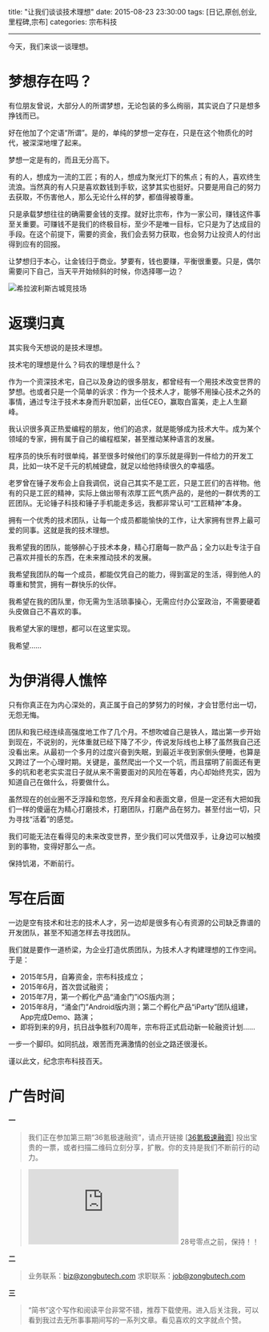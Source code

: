 title: "让我们谈谈技术理想"
date: 2015-08-23 23:30:00
tags: [日记,原创,创业,里程碑,宗布]
categories: 宗布科技

---

今天，我们来谈一谈理想。

# 梦想存在吗？

有位朋友曾说，大部分人的所谓梦想，无论包装的多么绚丽，其实说白了只是想多挣钱而已。

好在他加了个定语“所谓”。是的，单纯的梦想一定存在，只是在这个物质化的时代，被深深地埋了起来。

梦想一定是有的，而且无分高下。

有的人，想成为一流的工匠；有的人，想成为聚光灯下的焦点；有的人，喜欢终生流浪。当然真的有人只是喜欢数钱到手软，这梦其实也挺好。只要是用自己的努力去获取，不伤害他人，那么无论什么样的梦，都值得被尊重。

只是承载梦想往往的确需要金钱的支撑。就好比宗布，作为一家公司，赚钱这件事至关重要。可赚钱不是我们的终极目标，至少不是唯一目标，它只是为了达成目的手段。在这个前提下，需要的资金，我们会去努力获取，也会努力让投资人的付出得到应有的回报。

让梦想归于本心，让金钱归于商业。梦要有，钱也要赚，平衡很重要。只是，偶尔需要问下自己，当天平开始倾斜的时候，你选择哪一边？

![希拉波利斯古城竞技场](http://catxn.u.qiniudn.com/images/xlbls-jjc.jpeg-m)

# 返璞归真

其实我今天想说的是技术理想。

技术宅的理想是什么？码农的理想是什么？

<!--more-->

作为一个资深技术宅，自己以及身边的很多朋友，都曾经有一个用技术改变世界的梦想。也或者只是一个简单的诉求：作为一个技术人才，能够不用操心技术之外的事情，通过专注于技术本身而升职加薪，出任CEO，赢取白富美，走上人生巅峰。

我认识很多真正热爱编程的朋友，他们的追求，就是能够成为技术大牛。成为某个领域的专家，拥有属于自己的编程框架，甚至推动某种语言的发展。

程序员的快乐有时很单纯，甚至很多时候他们的享乐就是得到一件给力的开发工具，比如一块不足千元的机械键盘，就足以给他持续很久的幸福感。

老罗曾在锤子发布会上自我调侃，说自己其实不是工匠，只是工匠们的吉祥物。他有的只是工匠的精神，实际上做出带有浓厚工匠气质产品的，是他的一群优秀的工匠团队。无论锤子科技和锤子手机能走多远，我都非常认可“工匠精神”本身。

拥有一个优秀的技术团队，让每一个成员都能愉快的工作，让大家拥有世界上最可爱的同事。这就是我的技术理想。

我希望我的团队，能够醉心于技术本身，精心打磨每一款产品；全力以赴专注于自己喜欢并擅长的东西，在未来推动技术的发展。

我希望我团队的每一个成员，都能仅凭自己的能力，得到富足的生活，得到他人的尊重和赞赏，拥有一群快乐的伙伴。

我希望在我的团队里，你无需为生活琐事操心，无需应付办公室政治，不需要硬着头皮做自己不喜欢的事。

我希望大家的理想，都可以在这里实现。

我希望……

# 为伊消得人憔悴

只有你真正在为内心深处的，真正属于自己的梦努力的时候，才会甘愿付出一切，无怨无悔。

团队和我已经连续高强度地工作了几个月。不想吹嘘自己是铁人，踏出第一步开始到现在，不说别的，光体重就已经下降了不少，传说发际线也上移了虽然我自己还没看出来。从最初一个多月的过度兴奋到失眠，到最近半夜到家倒头便睡，也算是又跨过了一个心理时期。关键是，虽然爬出一个又一个坑，而且摆明了前面还有更多的坑和老老实实混日子就从来不需要面对的风险在等着，内心却始终充实，因为知道自己在做什么，将要做什么。

虽然现在的创业圈不乏浮躁和忽悠，充斥拜金和表面文章，但是一定还有大把如我们一样的傻逼在为精心打磨技术，打磨团队，打磨产品在努力。甚至付出一切，只为寻找“活着”的感觉。

我们可能无法在看得见的未来改变世界，至少我们可以凭借双手，让身边可以触摸到的事物，变得好那么一点。

保持饥渴，不断前行。

# 写在后面

一边是空有技术和壮志的技术人才，另一边却是很多有心有资源的公司缺乏靠谱的开发团队，甚至不知道怎样去寻找团队。

我们就是要作一道桥梁，为企业打造优质团队，为技术人才构建理想的工作空间。于是：

- 2015年5月，自筹资金，宗布科技成立；
- 2015年6月，首次尝试融资；
- 2015年7月，第一个孵化产品“涌金门”iOS版内测；
- 2015年8月，“涌金门”Android版内测；第二个孵化产品“iParty”团队组建，App完成Demo、路演；
- 即将到来的9月，抗日战争胜利70周年，宗布将正式启动新一轮融资计划……

一步一个脚印。如同抗战，艰苦而充满激情的创业之路还很漫长。

谨以此文，纪念宗布科技百天。

# 广告时间

**一**

>我们正在参加第三期“36氪极速融资”，请点开链接 [[36氪极速融资](http://t.cn/RLFUHKU)] 投出宝贵的一票，或者扫描二维码立刻分享，扩散。你的支持是我们不断前行的动力。

>[![36氪极速融资](http://s.jiathis.com/qrcode.php?url=https%3A%2F%2Frong.36kr.com%2Fm%2Fj3word.html%3Fcid%3D161176%26source%3Dweb)](http://t.cn/RLFUHKU)
28号零点之前，保持！！

**二**

>业务联系：<biz@zongbutech.com>
求职联系：<job@zongbutech.com>

**三**

> “简书”这个写作和阅读平台非常不错，推荐下载使用。进入后关注我，可以看到我过去无所事事期间写的一系列文章。看见喜欢的文字就点个赞。


